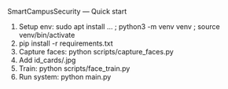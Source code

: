 SmartCampusSecurity — Quick start
1. Setup env: sudo apt install … ; python3 -m venv venv ; source venv/bin/activate
2. pip install -r requirements.txt
3. Capture faces: python scripts/capture_faces.py
4. Add id_cards/<USN>.jpg
5. Train: python scripts/face_train.py
6. Run system: python main.py
